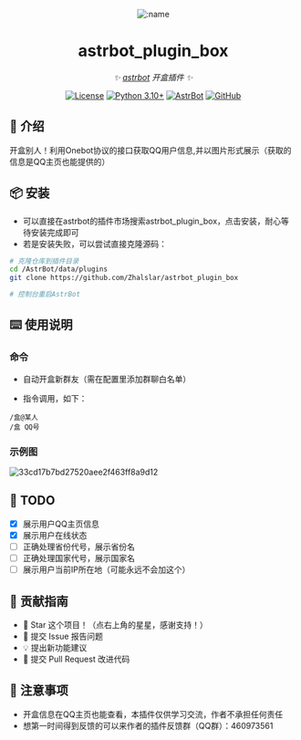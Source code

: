 
<div align="center">

![:name](https://count.getloli.com/@astrbot_plugin_box?name=astrbot_plugin_box&theme=minecraft&padding=6&offset=0&align=top&scale=1&pixelated=1&darkmode=auto)

# astrbot_plugin_box

_✨ [astrbot](https://github.com/AstrBotDevs/AstrBot) 开盒插件 ✨_  

[![License](https://img.shields.io/badge/License-MIT-green.svg)](https://opensource.org/licenses/MIT)
[![Python 3.10+](https://img.shields.io/badge/Python-3.10%2B-blue.svg)](https://www.python.org/)
[![AstrBot](https://img.shields.io/badge/AstrBot-3.4%2B-orange.svg)](https://github.com/Soulter/AstrBot)
[![GitHub](https://img.shields.io/badge/作者-Zhalslar-blue)](https://github.com/Zhalslar)

</div>

## 🤝 介绍

开盒别人！利用Onebot协议的接口获取QQ用户信息,并以图片形式展示（获取的信息是QQ主页也能提供的）

## 📦 安装

- 可以直接在astrbot的插件市场搜索astrbot_plugin_box，点击安装，耐心等待安装完成即可
- 若是安装失败，可以尝试直接克隆源码：

```bash
# 克隆仓库到插件目录
cd /AstrBot/data/plugins
git clone https://github.com/Zhalslar/astrbot_plugin_box

# 控制台重启AstrBot
```

## ⌨️ 使用说明

### 命令

- 自动开盒新群友（需在配置里添加群聊白名单）

- 指令调用，如下：

```plaintext
/盒@某人
/盒 QQ号
```

### 示例图

![33cd17b7bd27520aee2f463ff8a9d12](https://github.com/user-attachments/assets/97ffe26f-bf18-4cbe-93f4-1eb82e08edeb)

## 🤝 TODO


- [x] 展示用户QQ主页信息
- [x] 展示用户在线状态
- [ ] 正确处理省份代号，展示省份名
- [ ] 正确处理国家代号，展示国家名
- [ ] 展示用户当前IP所在地（可能永远不会加这个）

## 👥 贡献指南

- 🌟 Star 这个项目！（点右上角的星星，感谢支持！）
- 🐛 提交 Issue 报告问题
- 💡 提出新功能建议
- 🔧 提交 Pull Request 改进代码

## 📌 注意事项

- 开盒信息在QQ主页也能查看，本插件仅供学习交流，作者不承担任何责任
- 想第一时间得到反馈的可以来作者的插件反馈群（QQ群）：460973561
